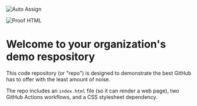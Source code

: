 ![Auto Assign](https://github.com/RuJect/demo-repository/actions/workflows/auto-assign.yml/badge.svg)

![Proof HTML](https://github.com/RuJect/demo-repository/actions/workflows/proof-html.yml/badge.svg)

# Welcome to your organization's demo respository
This code repository (or "repo") is designed to demonstrate the best GitHub has to offer with the least amount of noise.

The repo includes an `index.html` file (so it can render a web page), two GitHub Actions workflows, and a CSS stylesheet dependency.
